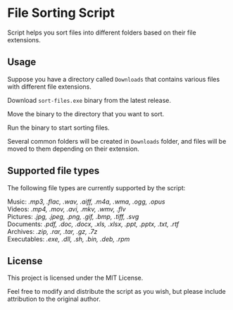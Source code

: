 # File Sorting Script

Script helps you sort files into different folders based on their file extensions.

## Usage

Suppose you have a directory called `Downloads` that contains various files with different file extensions.

Download `sort-files.exe` binary from the latest release.

Move the binary to the directory that you want to sort.

Run the binary to start sorting files.

Several common folders will be created in `Downloads` folder, and files will be moved to them depending on their
extension.

## Supported file types

The following file types are currently supported by the script:

Music: _.mp3, .flac, .wav, .aiff, .m4a, .wma, .ogg, .opus_ <br>
Videos: _.mp4, .mov, .avi, .mkv, .wmv, .flv_ <br>
Pictures: _.jpg, .jpeg, .png, .gif, .bmp, .tiff, .svg_ <br>
Documents: _.pdf, .doc, .docx, .xls, .xlsx, .ppt, .pptx, .txt, .rtf_ <br>
Archives: _.zip, .rar, .tar, .gz, .7z_ <br>
Executables: _.exe, .dll, .sh, .bin, .deb, .rpm_ <br>

## License

This project is licensed under the MIT License.

Feel free to modify and distribute the script as you wish, but please include attribution to the original author.